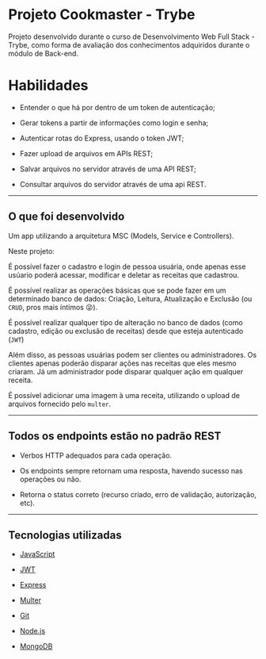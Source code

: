 # Projeto Cookmaster - Trybe

Projeto desenvolvido durante o curso de Desenvolvimento Web Full Stack - Trybe, como forma de avaliação dos conhecimentos adquiridos durante o módulo de Back-end.

# Habilidades

- Entender o que há por dentro de um token de autenticação;

- Gerar tokens a partir de informações como login e senha;

- Autenticar rotas do Express, usando o token JWT;

- Fazer upload de arquivos em APIs REST;

- Salvar arquivos no servidor através de uma API REST;

- Consultar arquivos do servidor através de uma api REST.

---

## O que foi desenvolvido

Um app utilizando a arquitetura MSC (Models, Service e Controllers).

Neste projeto:

É possível fazer o cadastro e login de pessoa usuária, onde apenas esse usúario poderá acessar, modificar e deletar as receitas que cadastrou.

É possível realizar as operações básicas que se pode fazer em um determinado banco de dados: Criação, Leitura, Atualização e Exclusão (ou `CRUD`, pros mais íntimos 😜).

É possível realizar qualquer tipo de alteração no banco de dados (como cadastro, edição ou exclusão de receitas) desde que esteja autenticado (`JWT`)

Além disso, as pessoas usuárias podem ser clientes ou administradores. Os clientes apenas poderão disparar ações nas receitas que eles mesmo criaram. Já um administrador pode disparar qualquer ação em qualquer receita.

É possível adicionar uma imagem à uma receita, utilizando o upload de arquivos fornecido pelo `multer`.

---

##  Todos os endpoints estão no padrão REST

- Verbos HTTP adequados para cada operação.

- Os endpoints sempre retornam uma resposta, havendo sucesso nas operações ou não.

- Retorna o status correto (recurso criado, erro de validação, autorização, etc).

---

## Tecnologias utilizadas

- [JavaScript](https://developer.mozilla.org/en-US/docs/Web/JavaScript)

- [JWT](https://jwt.io/)

- [Express](https://expressjs.com/pt-br/)

- [Multer](https://www.npmjs.com/package/multer)

- [Git](https://git-scm.com/)

- [Node.js](https://nodejs.org/en/)

- [MongoDB](https://www.mongodb.com/)
